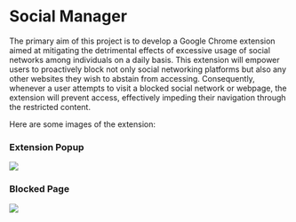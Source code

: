 # Social Manager

The primary aim of this project is to develop a Google Chrome extension aimed at mitigating the detrimental effects of excessive usage of social networks among individuals on a daily basis. This extension will empower users to proactively block not only social networking platforms but also any other websites they wish to abstain from accessing. Consequently, whenever a user attempts to visit a blocked social network or webpage, the extension will prevent access, effectively impeding their navigation through the restricted content.

Here are some images of the extension:

### Extension Popup

  <img src="https://github.com/ItsRoy69/Website-Usage-Manager/assets/78967360/ea05e204-d51e-4584-9878-c9ca23257381">

<br>


### Blocked Page</b>

  <img src="https://github.com/ItsRoy69/Website-Usage-Manager/assets/78967360/3b6faa7c-c959-43b1-871b-c443d60eee22">
</p>
<br>
<br>

